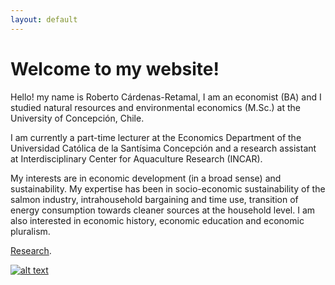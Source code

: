 ```yaml
---
layout: default
---
```


# Welcome to my website! 

Hello! my name is Roberto Cárdenas-Retamal, I am an economist (BA) and I studied natural resources and environmental economics (M.Sc.) at the University of Concepción, Chile.

I am currently a part-time lecturer at the Economics Department of the Universidad Católica de la Santísima Concepción and a research assistant at Interdisciplinary Center for Aquaculture Research (INCAR).

My interests are in economic development (in a broad sense) and sustainability. My expertise has been in socio-economic sustainability of the salmon industry, intrahousehold bargaining and time use, transition of energy consumption towards cleaner sources at the household level. I am also interested in economic history, economic education and economic pluralism. 

[Research](./another-page.html).  


[![alt text][1.1]][1]

[1.1]: http://i.imgur.com/tXSoThF.png (twitter icon with padding)

[1]: https://twitter.com/rocardenasr

